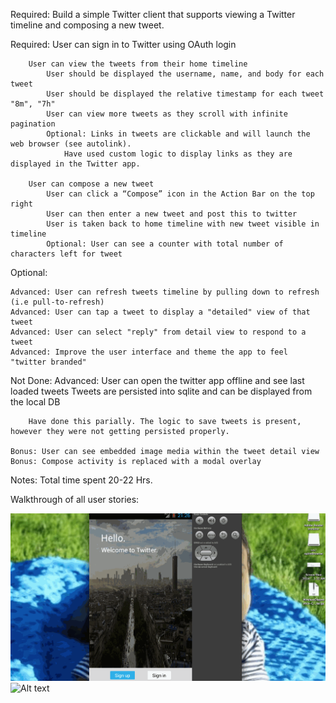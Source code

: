 Required: Build a simple Twitter client that supports viewing a Twitter timeline and composing a new tweet. 

Required: 
		User can sign in to Twitter using OAuth login

		User can view the tweets from their home timeline
			User should be displayed the username, name, and body for each tweet
			User should be displayed the relative timestamp for each tweet "8m", "7h"
			User can view more tweets as they scroll with infinite pagination
			Optional: Links in tweets are clickable and will launch the web browser (see autolink). 
				Have used custom logic to display links as they are displayed in the Twitter app.

		User can compose a new tweet
			User can click a “Compose” icon in the Action Bar on the top right
			User can then enter a new tweet and post this to twitter
			User is taken back to home timeline with new tweet visible in timeline
			Optional: User can see a counter with total number of characters left for tweet

Optional:

	Advanced: User can refresh tweets timeline by pulling down to refresh (i.e pull-to-refresh)
	Advanced: User can tap a tweet to display a "detailed" view of that tweet
	Advanced: User can select "reply" from detail view to respond to a tweet
	Advanced: Improve the user interface and theme the app to feel "twitter branded"

Not Done:
	Advanced: User can open the twitter app offline and see last loaded tweets
		Tweets are persisted into sqlite and can be displayed from the local DB

		Have done this parially. The logic to save tweets is present, however they were not getting persisted properly.

	Bonus: User can see embedded image media within the tweet detail view
	Bonus: Compose activity is replaced with a modal overlay
		
Notes:
	Total time spent 20-22 Hrs.


Walkthrough of all user stories:

![Alt text](https://github.com/prafulmantale/MobileDevelopment/blob/master/Codepath/android/assignments/TwitterApp/TwitterApp.gif)
![Alt text](https://github.com/prafulmantale/MobileDevelopment/blob/master/Codepath/android/assignments/TwitterApp/TwitterApp_2.gif)
